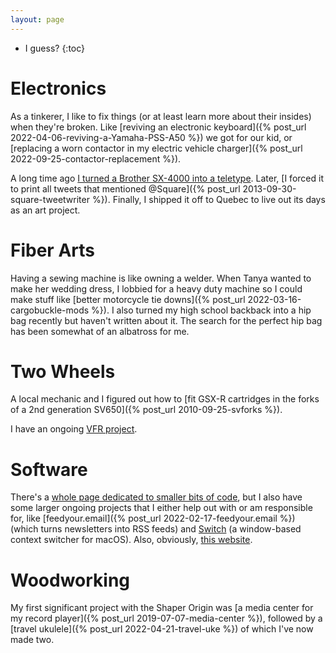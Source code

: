 ```yaml
---
layout: page
---
```


* I guess?
{:toc}

# Electronics

As a tinkerer, I like to fix things (or at least learn more about their insides) when they're broken. Like [reviving an electronic keyboard]({% post_url 2022-04-06-reviving-a-Yamaha-PSS-A50 %}) we got for our kid, or [replacing a worn contactor in my electric vehicle charger]({% post_url 2022-09-25-contactor-replacement %}).

A long time ago [I turned a Brother SX-4000 into a teletype](http://numist.net/post/2010/project-typewriter.html). Later, [I forced it to print all tweets that mentioned @Square]({% post_url 2013-09-30-square-tweetwriter %}). Finally, I shipped it off to Quebec to live out its days as an art project.<!-- TODO -->

# Fiber Arts

Having a sewing machine is like owning a welder. When Tanya wanted to make her wedding dress, I lobbied for a heavy duty machine so I could make stuff like [better motorcycle tie downs]({% post_url 2022-03-16-cargobuckle-mods %}). I also turned my high school backback into a hip bag recently but haven't written about it. The search for the perfect hip bag has been somewhat of an albatross for me.

# Two Wheels

A local mechanic and I figured out how to [fit GSX-R cartridges in the forks of a 2nd generation SV650]({% post_url 2010-09-25-svforks %}).

I have an ongoing [VFR project](/projects/vfr/).

# Software

There's a [whole page dedicated to smaller bits of code](/code), but I also have some larger ongoing projects that I either help out with or am responsible for, like [feedyour.email]({% post_url 2022-02-17-feedyour.email %}) (which turns newsletters into RSS feeds) and  [Switch](switch) (a window-based context switcher for macOS). Also, obviously, [this website](/colophon).

# Woodworking

My first significant project with the Shaper Origin was [a media center for my record player]({% post_url 2019-07-07-media-center %}), followed by a [travel ukulele]({% post_url 2022-04-21-travel-uke %}) of which I've now made two.
